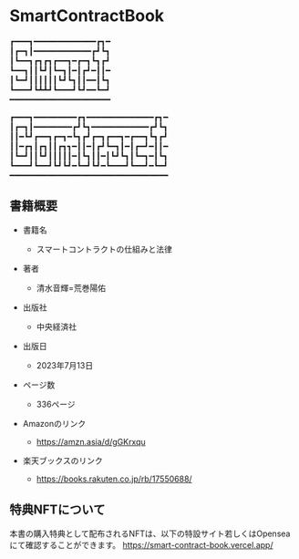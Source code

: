 # SmartContractBook

┏━━━┓━━━━━━━━━━━━━┏┓━<br>
┃┏━┓┃━━━━━━━━━━━━┏┛┗┓<br>
┃┗━━┓┏┓┏┓┏━━┓━┏━┓┗┓┏┛<br>
┗━━┓┃┃┗┛┃┗━┓┃━┃┏┛━┃┃━<br>
┃┗━┛┃┃┃┃┃┃┗┛┗┓┃┃━━┃┗┓<br>
┗━━━┛┗┻┻┛┗━━━┛┗┛━━┗━┛<br>
━━━━━━━━━━━━━━━━━━━━━<br>

┏━━━┓━━━━━━━━━┏┓━━━━━━━━━━━━━━┏┓━
┃┏━┓┃━━━━━━━━┏┛┗┓━━━━━━━━━━━━┏┛┗┓
┃┃━┗┛┏━━┓┏━┓━┗┓┏┛┏━┓┏━━┓━┏━━┓┗┓┏┛
┃┃━┏┓┃┏┓┃┃┏┓┓━┃┃━┃┏┛┗━┓┃━┃┏━┛━┃┃━
┃┗━┛┃┃┗┛┃┃┃┃┃━┃┗┓┃┃━┃┗┛┗┓┃┗━┓━┃┗┓
┗━━━┛┗━━┛┗┛┗┛━┗━┛┗┛━┗━━━┛┗━━┛━┗━┛
━━━━━━━━━━━━━━━━━━━━━━━━━━━━━━━━━

## 書籍概要

- 書籍名
  - スマートコントラクトの仕組みと法律
- 著者
  - 清水音輝=荒巻陽佑
- 出版社
  - 中央経済社
- 出版日
  - 2023年7月13日
- ページ数
  - 336ページ

- Amazonのリンク
  - https://amzn.asia/d/gGKrxqu

- 楽天ブックスのリンク
  - https://books.rakuten.co.jp/rb/17550688/

## 特典NFTについて
本書の購入特典として配布されるNFTは、以下の特設サイト若しくはOpenseaにて確認することができます。
https://smart-contract-book.vercel.app/

